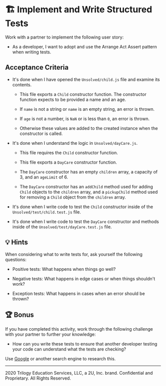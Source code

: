 # 🏗️ Implement and Write Structured Tests

Work with a partner to implement the following user story:
  
* As a developer, I want to adopt and use the Arrange Act Assert pattern when writing tests.

## Acceptance Criteria

* It's done when I have opened the `Unsolved/child.js` file and examine its contents.

  * This file exports a `Child` constructor function. The constructor function expects to be provided a name and an age.

  * If `name` is not a string or `name` is an empty string, an error is thrown.

  * If `age` is not a number, is `NaN` or is less than `0`, an error is thrown.

  * Otherwise these values are added to the created instance when the constructor is called.

* It's done when I understand the logic in `Unsolved/dayCare.js`.
  
  * This file requires the `Child` constructor function.

  * This file exports a `DayCare` constructor function.

  * The `DayCare` constructor has an empty `children` array, a capacity of 3, and an `ageLimit` of 6.

  * The `DayCare` constructor has an `addChild` method used for adding `Child` objects to the `children` array, and a `pickupChild` method used for removing a `Child` object from the `children` array.

* It's done when I write code to test the `Child` constructor inside of the `Unsolved/test/child.test.js` file.
  
* It's done when I write code to test the `DayCare` constructor and methods inside of the `Unsolved/test/dayCare.test.js` file.

## 💡 Hints

When considering what to write tests for, ask yourself the following questions:

  * Positive tests: What happens when things go well?

  * Negative tests: What happens in edge cases or when things shouldn't work?

  * Exception tests: What happens in cases when an error should be thrown?


## 🏆 Bonus

If you have completed this activity, work through the following challenge with your partner to further your knowledge:

* How can you write these tests to ensure that another developer testing your code can understand what the tests are checking?

Use [Google](https://www.google.com) or another search engine to research this.

---
2020 Trilogy Education Services, LLC, a 2U, Inc. brand. Confidential and Proprietary. All Rights Reserved.